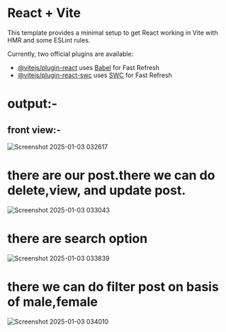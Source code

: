 # React + Vite

This template provides a minimal setup to get React working in Vite with HMR and some ESLint rules.

Currently, two official plugins are available:

- [@vitejs/plugin-react](https://github.com/vitejs/vite-plugin-react/blob/main/packages/plugin-react/README.md) uses [Babel](https://babeljs.io/) for Fast Refresh
- [@vitejs/plugin-react-swc](https://github.com/vitejs/vite-plugin-react-swc) uses [SWC](https://swc.rs/) for Fast Refresh

output:-
=======

front view:-
-------------
![Screenshot 2025-01-03 032617](https://github.com/user-attachments/assets/0e37110a-abe1-4360-8a3f-73dd41e5051c)

there are our post.there we can do delete,view, and update post.
=============================================================
![Screenshot 2025-01-03 033043](https://github.com/user-attachments/assets/733d33d0-6eae-4d04-a357-433e858ab3f7)

there are search option
========================
![Screenshot 2025-01-03 033839](https://github.com/user-attachments/assets/3d33be4d-a645-4cdc-b860-050e9166e4e7)

there we can do filter post on basis of male,female
===================================================
![Screenshot 2025-01-03 034010](https://github.com/user-attachments/assets/4cf45a14-255d-4ce3-8479-f693374f0dc4)

